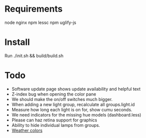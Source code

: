 Requirements
==
node
nginx
npm lessc
npm uglify-js

Install
=
Run ./init.sh && build/build.sh

Todo
=
- Software update page shows update availability and helpful text
- Z-index bug when opening the color pane
- We should make the on/off switches much bigger.
- When adding a new light group, recalculate all groups.light.id
- Measure how long each light is on for, show cumu seconds.
- We need indicators for the missing hue models (dashboard.less)
- Please can haz retina support for graphics
- Ability to hide individual lamps from groups.
- <a href="http://www.onextrapixel.com/2011/08/22/adding-weather-to-your-site-with-jquery-and-yql/">Weather colors</a>
